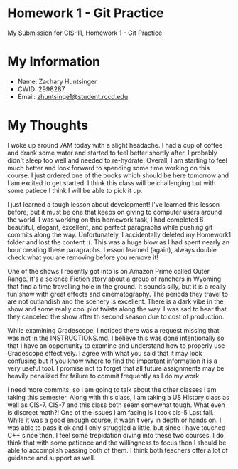 # Homework 1 - Git Practice

My Submission for CIS-11, Homework 1 - Git Practice

# My Information 

* Name: Zachary Huntsinger
* CWID: 2998287
* Email: zhuntsinge1@student.rccd.edu

# My Thoughts

I woke up around 7AM today with a slight headache. I had a cup of coffee and drank some water and 
started to feel better shortly after. I probably didn't sleep too well and needed to re-hydrate. Overall,
I am starting to feel much better and look forward to spending some time working on this course. I
just ordered one of the books which should be here tomorrow and I am excited to get started. I think this
class will be challenging but with some patiece I think I will be able to pick it up. 

I just learned a tough lesson about development! I've learned this lesson before, but it must be one that keeps
on giving to computer users around the world. I was working on this homework task, I had completed 6 beautiful, elegant,
excellent, and perfect paragraphs while pushing git commits along the way. Unfortunately, I accidentally deleted
my Homework1 folder and lost the content :(. This was a huge blow as I had spent nearly an hour creating these paragraphs.
Lesson learned (again), always double check what you are removing before you remove it!

One of the shows I recently got into is on Amazon Prime called Outer Range. It's a science Fiction story about a group of 
ranchers in  Wyoming that find a time travelling hole in the ground. It sounds silly, but it is a really fun show 
with great effects and cinematography. The periods they travel to are not outlandish and the scenery is excellent. There
is a dark vibe in the show and some really cool plot twists along the way. I was sad to hear that they canceled the show
after th second season due to cost of production.

While examining Gradescope, I noticed there was a request missing that was not in the INSTRUCTIONS.md. I believe this was
done intentionally so that I have an opportunity to examine and understand how to properly use Gradescope effectively. I agree
with what you said that it may look confusing but if you know where to find the important information it is a very useful tool.
I promise not to forget that all future assignments may be heavily penalized for failure to commit frequently as I do my work.

I need more commits, so I am going to talk about the other classes I am taking this semester. Along with this class, I am taking a 
US History class as well as CIS-7. CIS-7 and this class both seem somewhat tough. What even is discreet math?! One of the issues I 
am facing is I took cis-5 Last fall. While it was a good enough course, it wasn't very in depth or hands on. I was able to pass it ok
and I only struggled a little, but since I have touched C++ since then, I feel some trepidation diving into these two courses. I do think
that with some patience and the willingness to focus then I should be able to accomplish passing both of them. I think both teachers
offer a lot of guidance and support as well. 


